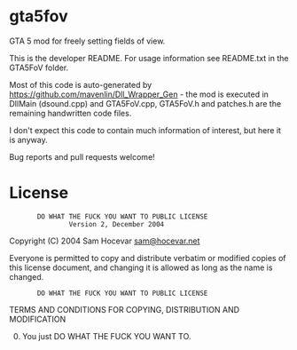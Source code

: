 # gta5fov
GTA 5 mod for freely setting fields of view.

This is the developer README. For usage information see README.txt in the GTA5FoV folder.

Most of this code is auto-generated by https://github.com/mavenlin/Dll_Wrapper_Gen - the mod is executed in DllMain (dsound.cpp) and GTA5FoV.cpp, GTA5FoV.h and patches.h are the remaining handwritten code files.

I don't expect this code to contain much information of interest, but here it is anyway.

Bug reports and pull requests welcome!

# License

           DO WHAT THE FUCK YOU WANT TO PUBLIC LICENSE
                   Version 2, December 2004

Copyright (C) 2004 Sam Hocevar <sam@hocevar.net>

Everyone is permitted to copy and distribute verbatim or modified
copies of this license document, and changing it is allowed as long
as the name is changed.

           DO WHAT THE FUCK YOU WANT TO PUBLIC LICENSE
  TERMS AND CONDITIONS FOR COPYING, DISTRIBUTION AND MODIFICATION

 0. You just DO WHAT THE FUCK YOU WANT TO.
